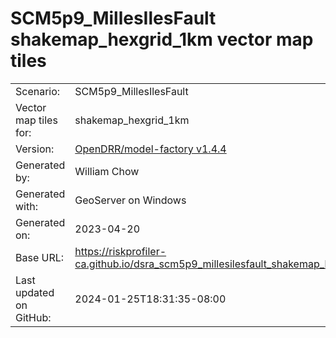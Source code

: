 # SCM5p9_MillesIlesFault shakemap_hexgrid_1km vector map tiles

|    			|			|
| --------------------- | --------------------- |
| Scenario:		| SCM5p9_MillesIlesFault		|
| Vector map tiles for:	| shakemap_hexgrid_1km		|
| Version:		| [OpenDRR/model-factory v1.4.4](https://github.com/OpenDRR/model-factory/releases/tag/v1.4.4)	|
| Generated by:		| William Chow	|
| Generated with:	| GeoServer on Windows	|
| Generated on:		| 2023-04-20	|
| Base URL:		| <https://riskprofiler-ca.github.io/dsra_scm5p9_millesilesfault_shakemap_hexgrid_1km/> |
| Last updated on GitHub: | 2024-01-25T18:31:35-08:00 |
